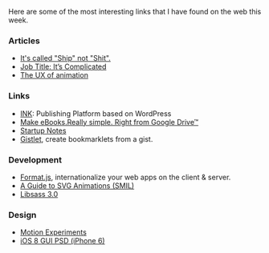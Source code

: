 Here are some of the most interesting links that I have found on the web this week.

### Articles

* [It's called "Ship" not "Shit".](http://blog.heyimcat.com/its-called-ship-not-shit/)
* [Job Title: It’s Complicated](http://bradfrostweb.com/blog/post/job-title-its-complicated/)
* [The UX of animation](http://gomakethings.com/the-ux-of-animation/)

### Links

* [INK](http://innnk.net/): Publishing Platform based on WordPress
* [Make eBooks.Really simple. Right from Google Drive™](http://liber.io/)
* [Startup Notes](http://startupnotes.org/)
* [Gistlet](http://gistlet.com/), create bookmarklets from a gist.

### Development

* [Format.js](http://formatjs.io/), internationalize your web apps on the client & server.
* [A Guide to SVG Animations (SMIL)](http://css-tricks.com/guide-svg-animations-smil/)
* [Libsass 3.0](https://github.com/sass/libsass/releases/tag/3.0)

### Design
* [Motion Experiments](http://www.michaelvillar.com/motion)
* [iOS 8 GUI PSD (iPhone 6)](http://www.teehanlax.com/tools/iphone/)
